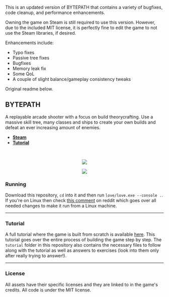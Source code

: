 This is an updated version of BYTEPATH that contains a variety of bugfixes, code cleanup, and performance enhancements.

Owning the game on Steam is still required to use this version. However, due to the included MIT license, it is perfectly fine to edit the game to not use the Steam libraries, if desired.

Enhancements include:
- Typo fixes
- Passive tree fixes
- Bugfixes
- Memory leak fix
- Some QoL
- A couple of slight balance/gameplay consistency tweaks

Original readme below.

## BYTEPATH

A replayable arcade shooter with a focus on build theorycrafting. Use a massive skill tree, many classes and ships to create your own builds and defeat an ever increasing amount of enemies. 

* **[Steam](https://store.steampowered.com/app/760330/BYTEPATH/)**
* **[Tutorial](https://github.com/a327ex/blog/issues/30)**

<br>

<p align="center">
<img src="https://user-images.githubusercontent.com/409773/41509911-caf3c20a-7231-11e8-96b9-d70596f753f5.gif">
</p>

<p align="center">
<img src="https://i.imgur.com/9E8Stns.gif">
</p>

### Running

Download this repository, `cd` into it and then run `love/love.exe --console .`. If you're on Linux then check [this comment](https://www.reddit.com/r/linux_gaming/comments/hlwzjn/bytepath_a_replayable_arcade_shooter_with_a_focus/fx2j1ss/) on reddit which goes over all needed changes to make it run from a Linux machine.

---

### Tutorial

A full tutorial where the game is built from scratch is available [here](https://github.com/a327ex/blog/issues/30). This tutorial goes over the entire process of building the game step by step. The `tutorial` folder in this repository also contains the necessary files to follow along with the tutorial as well as answers to exercises (look into them only after really trying to answer!).

---

### License

All assets have their specific licenses and they are linked to in the game's credits. All code is under the MIT license.
